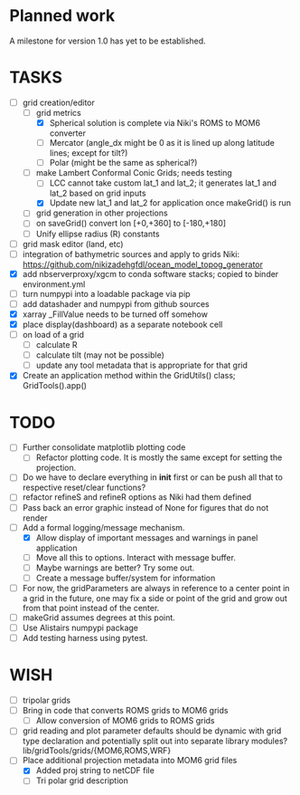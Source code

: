 # Planned work

A milestone for version 1.0 has yet to be established.

# TASKS

 - [ ] grid creation/editor
   - [ ] grid metrics
     - [X] Spherical solution is complete via Niki's ROMS to MOM6 converter
     - [ ] Mercator (angle_dx might be 0 as it is lined up along latitude lines; except for tilt?)
     - [ ] Polar (might be the same as spherical?)
   - [ ] make Lambert Conformal Conic Grids; needs testing
     - [ ] LCC cannot take custom lat_1 and lat_2; it generates lat_1 and lat_2 based on grid inputs
     - [X] Update new lat_1 and lat_2 for application once makeGrid() is run
   - [ ] grid generation in other projections
   - [ ] on saveGrid() convert lon [+0,+360] to [-180,+180]
   - [ ] Unify ellipse radius (R) constants
 - [ ] grid mask editor (land, etc)
 - [ ] integration of bathymetric sources and apply to grids
       Niki: https://github.com/nikizadehgfdl/ocean_model_topog_generator
 - [X] add nbserverproxy/xgcm to conda software stacks; copied to binder environment.yml
 - [ ] turn numpypi into a loadable package via pip
 - [ ] add datashader and numpypi from github sources
 - [X] xarray \_FillValue needs to be turned off somehow
 - [X] place display(dashboard) as a separate notebook cell
 - [ ] on load of a grid
   - [ ] calculate R
   - [ ] calculate tilt (may not be possible)
   - [ ] update any tool metadata that is appropriate for that grid
 - [X] Create an application method within the GridUtils() class; GridTools().app()

# TODO

 - [ ] Further consolidate matplotlib plotting code
   - [ ] Refactor plotting code.  It is mostly the same except for setting the projection.
 - [ ] Do we have to declare everything in __init__ first or can be push all that to respective reset/clear functions?
 - [ ] refactor refineS and refineR options as Niki had them defined
 - [ ] Pass back an error graphic instead of None for figures that do not render
 - [ ] Add a formal logging/message mechanism.
   - [X] Allow display of important messages and warnings in panel application
   - [ ] Move all this to options.  Interact with message buffer.
   - [ ] Maybe warnings are better? Try some out.
   - [ ] Create a message buffer/system for information 
 - [ ] For now, the gridParameters are always in reference to a center point in a grid
   in the future, one may fix a side or point of the grid and grow out from that point
   instead of the center.
 - [ ] makeGrid assumes degrees at this point.
 - [ ] Use Alistairs numpypi package
 - [ ] Add testing harness using pytest.

# WISH

 - [ ] tripolar grids
 - [ ] Bring in code that converts ROMS grids to MOM6 grids
   - [ ] Allow conversion of MOM6 grids to ROMS grids
 - [ ] grid reading and plot parameter defaults should be dynamic with grid type declaration and potentially
       split out into separate library modules? lib/gridTools/grids/{MOM6,ROMS,WRF}
 - [ ] Place additional projection metadata into MOM6 grid files
   - [X] Added proj string to netCDF file
   - [ ] Tri polar grid description
